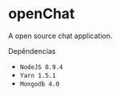 # openChat
A open source chat application.

Depêndencias

 - `NodeJS 8.9.4`
 - `Yarn 1.5.1`
 - `Mongodb 4.0`
